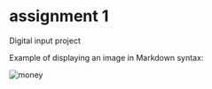 # assignment 1

Digital input project

Example of displaying an image in Markdown syntax:

![money](https://github.com/qzz031219/ixd-256-ennis/assets/146476099/7ad9840b-4650-436d-93c3-f68ed202aed2)
